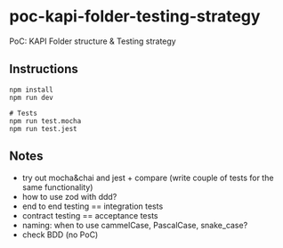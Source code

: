 # poc-kapi-folder-testing-strategy

PoC: KAPI Folder structure &amp; Testing strategy

## Instructions

    npm install
    npm run dev

    # Tests
    npm run test.mocha
    npm run test.jest

## Notes

- try out mocha&chai and jest + compare (write couple of tests for the same functionality)
- how to use zod with ddd?
- end to end testing == integration tests
- contract testing == acceptance tests
- naming: when to use cammelCase, PascalCase, snake_case?
- check BDD (no PoC)
